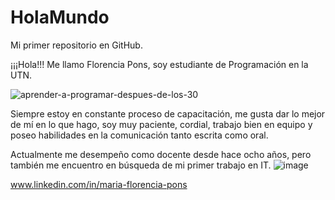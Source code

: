 # HolaMundo

Mi primer repositorio en GitHub.

¡¡¡Hola!!!
Me llamo Florencia Pons, soy estudiante de Programación en la UTN.

![aprender-a-programar-despues-de-los-30](https://user-images.githubusercontent.com/111473222/215766945-fef49af5-676d-4031-9e60-ccd9d10bdc35.jpg)

Siempre estoy en constante proceso de capacitación, me gusta dar lo mejor de mí en lo que hago, soy muy paciente, cordial, trabajo bien en equipo y poseo habilidades en la comunicación tanto escrita como oral.

Actualmente me desempeño como docente desde hace ocho años, pero también me encuentro en búsqueda de mi primer trabajo en  IT.
![image](https://user-images.githubusercontent.com/111473222/215769352-02ea6cc1-8ad0-436d-ae4d-d874d75cd240.png)

www.linkedin.com/in/maria-florencia-pons
